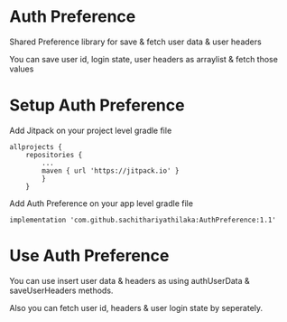 # Auth Preference

Shared Preference library for save &amp; fetch user data &amp; user headers 

You can save user id, login state, user headers as arraylist & fetch those values 


# Setup Auth Preference

Add Jitpack on your project level gradle file

```
allprojects {
	repositories {
		...
		maven { url 'https://jitpack.io' }
		}
	}
```
  
Add Auth Preference on your app level gradle file

```implementation 'com.github.sachithariyathilaka:AuthPreference:1.1'```

# Use Auth Preference

You can use insert user data & headers as using authUserData & saveUserHeaders methods.

Also you can fetch user id, headers & user login state by seperately. 

